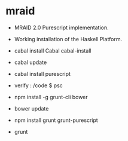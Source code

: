 # mraid

- MRAID 2.0 Purescript implementation.

- Working installation of the Haskell Platform.

- cabal install Cabal cabal-install

- cabal update

- cabal install purescript

- verify :
/code $ psc

- npm install -g grunt-cli bower    
    
- bower update

- npm install grunt grunt-purescript

- grunt
